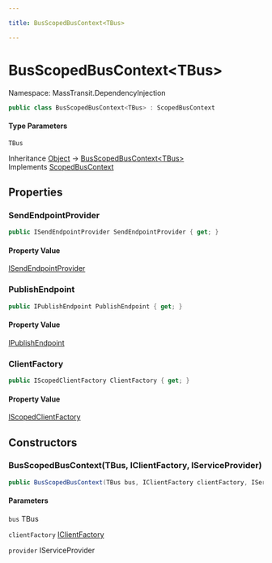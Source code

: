 ```yaml
---

title: BusScopedBusContext<TBus>

---
```


# BusScopedBusContext\<TBus\>

Namespace: MassTransit.DependencyInjection

```csharp
public class BusScopedBusContext<TBus> : ScopedBusContext
```

#### Type Parameters

`TBus`<br/>

Inheritance [Object](https://learn.microsoft.com/en-us/dotnet/api/system.object) → [BusScopedBusContext\<TBus\>](../masstransit-dependencyinjection/busscopedbuscontext-1)<br/>
Implements [ScopedBusContext](../masstransit-dependencyinjection/scopedbuscontext)

## Properties

### **SendEndpointProvider**

```csharp
public ISendEndpointProvider SendEndpointProvider { get; }
```

#### Property Value

[ISendEndpointProvider](../../masstransit-abstractions/masstransit/isendendpointprovider)<br/>

### **PublishEndpoint**

```csharp
public IPublishEndpoint PublishEndpoint { get; }
```

#### Property Value

[IPublishEndpoint](../../masstransit-abstractions/masstransit/ipublishendpoint)<br/>

### **ClientFactory**

```csharp
public IScopedClientFactory ClientFactory { get; }
```

#### Property Value

[IScopedClientFactory](../masstransit/iscopedclientfactory)<br/>

## Constructors

### **BusScopedBusContext(TBus, IClientFactory, IServiceProvider)**

```csharp
public BusScopedBusContext(TBus bus, IClientFactory clientFactory, IServiceProvider provider)
```

#### Parameters

`bus` TBus<br/>

`clientFactory` [IClientFactory](../../masstransit-abstractions/masstransit/iclientfactory)<br/>

`provider` IServiceProvider<br/>
